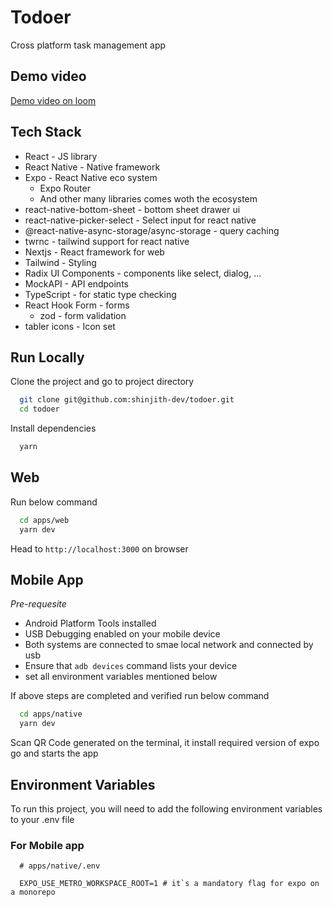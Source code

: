 # Todoer

Cross platform task management app

## Demo video

[Demo video on loom](https://www.loom.com/share/f7c250b3b2a941d0b874b5609371c0bc?sid=6e20f2c9-54bf-4fa8-af90-91a484fabd2f)

## Tech Stack

- React - JS library
- React Native - Native framework
- Expo - React Native eco system
  - Expo Router
  - And other many libraries comes woth the ecosystem
- react-native-bottom-sheet - bottom sheet drawer ui
- react-native-picker-select - Select input for react native
- @react-native-async-storage/async-storage - query caching
- twrnc - tailwind support for react native
- Nextjs - React framework for web
- Tailwind - Styling
- Radix UI Components - components like select, dialog, ...
- MockAPI - API endpoints
- TypeScript - for static type checking
- React Hook Form - forms
  - zod - form validation
- tabler icons - Icon set

## Run Locally

Clone the project and go to project directory

```bash
  git clone git@github.com:shinjith-dev/todoer.git
  cd todoer
```

Install dependencies

```bash
  yarn
```

## Web

Run below command

```bash
  cd apps/web
  yarn dev
```

Head to `http://localhost:3000` on browser

## Mobile App

_Pre-requesite_

- Android Platform Tools installed
- USB Debugging enabled on your mobile device
- Both systems are connected to smae local network and connected by usb
- Ensure that `adb devices` command lists your device
- set all environment variables mentioned below

If above steps are completed and verified run below command

```bash
  cd apps/native
  yarn dev
```

Scan QR Code generated on the terminal, it install required version of expo go and starts the app

## Environment Variables

To run this project, you will need to add the following environment variables to your .env file

### For Mobile app

```env
  # apps/native/.env

  EXPO_USE_METRO_WORKSPACE_ROOT=1 # it`s a mandatory flag for expo on a monorepo
```
